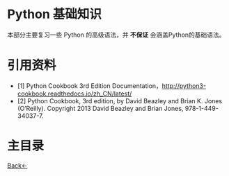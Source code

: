 # Python 基础知识
本部分主要复习一些 Python 的高级语法，并 **不保证** 会涵盖Python的基础语法。

# 引用资料
- [1] Python Cookbook 3rd Edition Documentation，http://python3-cookbook.readthedocs.io/zh_CN/latest/
- [2] Python Cookbook, 3rd edition, by David Beazley and Brian K. Jones (O’Reilly). Copyright 2013 David Beazley and Brian Jones, 978-1-449-34037-7.

# 主目录
[Back<-](https://github.com/TauWu/backend_learning_notes)